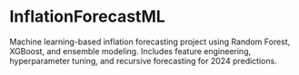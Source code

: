 # InflationForecastML
Machine learning-based inflation forecasting project using Random Forest, XGBoost, and ensemble modeling. Includes feature engineering, hyperparameter tuning, and recursive forecasting for 2024 predictions.
